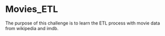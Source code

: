 # Movies_ETL

The purpose of this challenge is to learn the ETL process with movie data from wikipedia and imdb.
